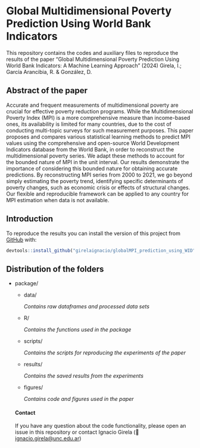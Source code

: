 
<!-- README.md is generated from README.Rmd. Please edit that file -->

# Global Multidimensional Poverty Prediction Using World Bank Indicators

This repository contains the codes and auxiliary files to reproduce the
results of the paper “Global Multidimensional Poverty Prediction Using
World Bank Indicators: A Machine Learning Approach” (2024) Girela, I.;
García Arancibia, R. & González, D.

## Abstract of the paper

Accurate and frequent measurements of multidimensional poverty are
crucial for effective poverty reduction programs. While the
Multidimensional Poverty Index (MPI) is a more comprehensive measure
than income-based ones, its availability is limited for many countries,
due to the cost of conducting multi-topic surveys for such measurement
purposes. This paper proposes and compares various statistical learning
methods to predict MPI values using the comprehensive and open-source
World Development Indicators database from the World Bank, in order to
reconstruct the multidimensional poverty series. We adapt these methods
to account for the bounded nature of MPI in the unit interval. Our
results demonstrate the importance of considering this bounded nature
for obtaining accurate predictions. By reconstructing MPI series from
2000 to 2021, we go beyond simply estimating the poverty trend,
identifying specific determinants of poverty changes, such as economic
crisis or effects of structural changes. Our flexible and reproducible
framework can be applied to any country for MPI estimation when data is
not available.

## Introduction

To reproduce the results you can install the version of this project
from [GitHub](https://github.com/) with:

``` r
devtools::install_github("girelaignacio/globalMPI_prediction_using_WID")
```

## Distribution of the folders

- package/

  - data/

    *Contains raw dataframes and processed data sets*

  - R/

    *Contains the functions used in the package*

  - scripts/

    *Contains the scripts for reproducing the experiments of the paper*

  - results/

    *Contains the saved results from the experiments*

  - figures/

    *Contains code and figures used in the paper*

  #### Contact

  If you have any question about the code functionality, please open an
  issue in this repository or contact Ignacio Girela (📧
  ignacio.girela@unc.edu.ar)
